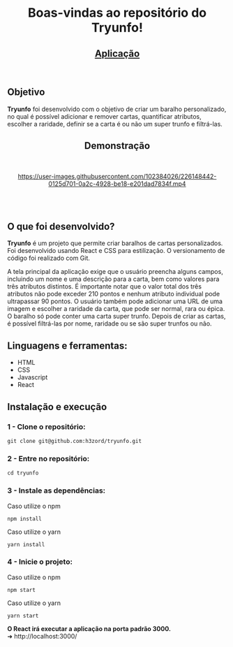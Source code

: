 <h1 align="center">Boas-vindas ao repositório do Tryunfo!</h1>

<h2 align="center">
  <a href="https://h3zord.github.io/tryunfo" target="_blank">
    Aplicação
  </a>
</h2>
<br/>

## Objetivo

<strong>Tryunfo</strong> foi desenvolvido com o objetivo de criar um baralho personalizado, no qual é possível adicionar e remover cartas, quantificar atributos, escolher a raridade, definir se a carta é ou não um super trunfo e filtrá-las.

<h2 align="center">Demonstração</h2>
<br/>

<div align="center">

https://user-images.githubusercontent.com/102384026/226148442-0125d701-0a2c-4928-be18-e201dad7834f.mp4

</div>

<br/>
<br/>

## O que foi desenvolvido?

<strong>Tryunfo</strong> é um projeto que permite criar baralhos de cartas personalizados. Foi desenvolvido usando React e CSS para estilização. O versionamento de código foi realizado com Git.

A tela principal da aplicação exige que o usuário preencha alguns campos, incluindo um nome e uma descrição para a carta, bem como valores para três atributos distintos. É importante notar que o valor total dos três atributos não pode exceder 210 pontos e nenhum atributo individual pode ultrapassar 90 pontos.
O usuário também pode adicionar uma URL de uma imagem e escolher a raridade da carta, que pode ser normal, rara ou épica. O baralho só pode conter uma carta super trunfo. Depois de criar as cartas, é possível filtrá-las por nome, raridade ou se são super trunfos ou não.

## Linguagens e ferramentas:
- HTML
- CSS
- Javascript
- React

## Instalação e execução

### 1 - Clone o repositório:
```
git clone git@github.com:h3zord/tryunfo.git
```

### 2 - Entre no repositório:
```
cd tryunfo
```

### 3 - Instale as dependências:
Caso utilize o npm
```
npm install
```
Caso utilize o yarn
```
yarn install
```

### 4 - Inicie o projeto:
Caso utilize o npm
```
npm start
```
Caso utilize o yarn
```
yarn start
```
<strong>O React irá executar a aplicação na porta padrão 3000.</strong>
<br/>
➜ http://localhost:3000/